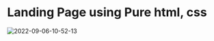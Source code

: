 # Landing Page using Pure html, css
![2022-09-06-10-52-13](https://user-images.githubusercontent.com/78996216/188554036-62f80ed8-785f-4eae-addb-a7e7570023ad.gif)


